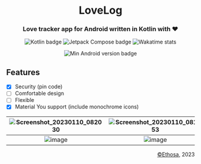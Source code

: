 <div align="center">

# LoveLog
### Love tracker app for Android written in Kotlin with ❤

![Kotlin badge](https://img.shields.io/badge/Kotlin%201.7.20-0095D5?&style=for-the-badge&logo=kotlin&logoColor=white)
![Jetpack Compose badge](https://img.shields.io/badge/-Jetpack%20Compose-336cb3?logo=jetpack%20compose&logoColor=2cac6d&style=for-the-badge)
![Wakatime stats](https://wakatime.com/badge/github/Ethosa/LoveLog.svg?style=for-the-badge)

![Min Android version badge](https://img.shields.io/badge/-Android%207.0%20or%20above-336cb3?logo=android&logoColor=2cac6d&style=for-the-badge)

</div>

## Features
- [x] Security (pin code)
- [ ] Comfortable design
- [ ] Flexible
- [x] Material You support (include monochrome icons)

|![Screenshot_20230110_082030](https://user-images.githubusercontent.com/49402667/211440511-a7c7b3ef-62d0-4127-9ac5-8651bf8d86da.png)|![Screenshot_20230110_081853](https://user-images.githubusercontent.com/49402667/211440578-aaecba87-67a4-4e29-abcb-310733b3d7a2.png)|![Screenshot_20230110_082040](https://user-images.githubusercontent.com/49402667/211440593-aea30928-1da3-4319-acbd-75014a2d35d5.png)|
|:---:|:---:|:---:|
|![image](https://user-images.githubusercontent.com/49402667/211441139-462b8bc9-550a-4d23-82ba-287fb1e7719c.png)|![image](https://user-images.githubusercontent.com/49402667/211441166-0b55db5b-0a02-44a1-95dd-eb703a51ce7e.png)|![image](https://user-images.githubusercontent.com/49402667/211441189-15360886-f6fa-48f0-b82d-acc4469c9083.png)|

<div align="right">

[©Ethosa](https://github.com/ethosa), 2023

</div>

